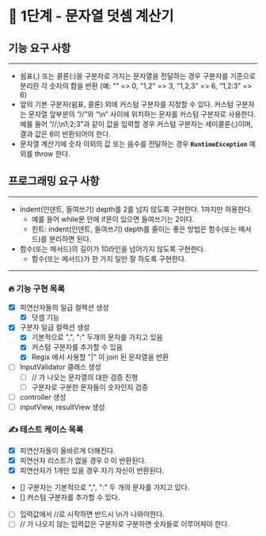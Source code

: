 
# 🚀 1단계 - 문자열 덧셈 계산기

## 기능 요구 사항

---

- 쉼표(,) 또는 콜론(:)을 구분자로 가지는 문자열을 전달하는 경우 구분자를 기준으로 분리한 각 숫자의 합을 반환 (예: “” => 0, "1,2" => 3, "1,2,3" => 6, “1,2:3” => 6)
- 앞의 기본 구분자(쉼표, 콜론) 외에 커스텀 구분자를 지정할 수 있다. 커스텀 구분자는 문자열 앞부분의 “//”와 “\n” 사이에 위치하는 문자를 커스텀 구분자로 사용한다. 예를 들어 “//;\n1;2;3”과 같이 값을 입력할 경우 커스텀 구분자는 세미콜론(;)이며, 결과 값은 6이 반환되어야 한다.
- 문자열 계산기에 숫자 이외의 값 또는 음수를 전달하는 경우 **`RuntimeException`** 예외를 throw 한다.

## 프로그래밍 요구 사항

---

- indent(인덴트, 들여쓰기) depth를 2를 넘지 않도록 구현한다. 1까지만 허용한다.
    - 예를 들어 while문 안에 if문이 있으면 들여쓰기는 2이다.
    - 힌트: indent(인덴트, 들여쓰기) depth를 줄이는 좋은 방법은 함수(또는 메서드)를 분리하면 된다.
- 함수(또는 메서드)의 길이가 10라인을 넘어가지 않도록 구현한다.
    - 함수(또는 메서드)가 한 가지 일만 잘 하도록 구현한다.


---

### 🔥 기능 구현 목록
- [x] 피연산자들의 일급 컬렉션 생성
  - [x] 덧셈 기능 
- [x] 구분자 일급 컬렉션 생성
  - [x] 기본적으로 ",", ":" 두개의 문자를 가지고 있음
  - [x] 커스텀 구분자를 추가할 수 있음
  - [x] Regix 에서 사용할 "|" 이 join 된 문자열을 반환
- [ ] InputValidator 클래스 생성
  - [ ] // 가 나오는 문자열의 대한 검증 진행
  - [ ] 구분자로 구분한 문자들이 숫자인지 검증
- [ ] controller 생성
- [ ] inputView, resultView 생성  

### ✍️ 테스트 케이스 목록
- [x] 피연산자들이 올바르게 더해진다.
- [x] 피연산자 리스트가 없을 경우 0 이 반환된다.
- [x] 피연산자가 1개만 있을 경우 자기 자신이 반환된다.
- [] 구분자는 기본적으로 ",", ":" 두 개의 문자를 가지고 있다.
- [] 커스텀 구분자를 추가할 수 있다. 
- [ ] 입력값에서 //로 시작하면 반드시 \n가 나와야한다.
- [ ] // 가 나오지 않는 입력값은 구분자로 구분하면 숫자들로 이루어져야 한다.